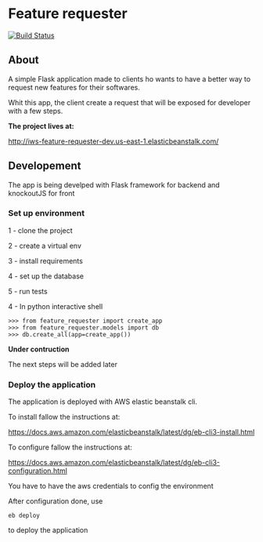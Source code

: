# Feature requester

[![Build Status](https://travis-ci.org/HildePedroni/iws_feature_requester.svg?branch=master)](https://travis-ci.org/HildePedroni/iws_feature_requester)

## About

A simple Flask application made to clients ho wants to have a better way to 
request new features for their softwares.

Whit this app, the client create a request that will be exposed for developer with a few steps.


<strong>The project lives at:</strong>

http://iws-feature-requester-dev.us-east-1.elasticbeanstalk.com/


## Developement

The app is being develped with Flask framework for backend and knockoutJS for front


### Set up environment

1 - clone the project

2 - create a virtual env

3 - install requirements

4 - set up the database

5 - run tests



4 - In python interactive shell
````console
>>> from feature_requester import create_app
>>> from feature_requester.models import db
>>> db.create_all(app=create_app())
````


<strong>Under contruction</strong>

The next steps will be added later 


### Deploy the application

The application is deployed with AWS elastic beanstalk cli.

To install fallow the instructions at:

https://docs.aws.amazon.com/elasticbeanstalk/latest/dg/eb-cli3-install.html

To configure fallow the instructions at:

https://docs.aws.amazon.com/elasticbeanstalk/latest/dg/eb-cli3-configuration.html

You have to have the aws credentials to config the environment

After configuration done, use 
```console
eb deploy
```` 
to deploy the application